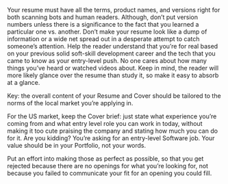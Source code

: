 Your resume must have all the terms, product names, and versions right for both scanning bots and human readers. Although, don’t put version numbers unless there is a significance to the fact that you learned a particular one vs. another. Don’t make your resume look like a dump of information or a wide net spread out in a desperate attempt to catch someone’s attention. Help the reader understand that you’re for real based on your previous solid soft-skill development career and the tech that you came to know as your entry-level push. No one cares about how many things you’ve heard or watched videos about. Keep in mind, the reader will more likely glance over the resume than study it, so make it easy to absorb at a glance.

Key: the overall content of your Resume and Cover should be tailored to the norms of the local market you’re applying in.

For the US market, keep the Cover brief: just state what experience you’re coming from and what entry level role you can work in today, without making it too cute praising the company and stating how much you can do for it. Are you kidding? You’re asking for an entry-level Software job. Your value should be in your Portfolio, not your words.

Put an effort into making those as perfect as possible, so that you get rejected because there are no openings for what you’re looking for, not because you failed to communicate your fit for an opening you could fill.